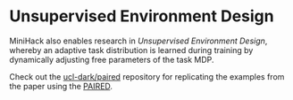 # Unsupervised Environment Design

MiniHack also enables research in *Unsupervised Environment Design*, whereby an adaptive task distribution is learned during training by dynamically adjusting free parameters of the task MDP.

Check out the [ucl-dark/paired](https://github.com/ucl-dark/paired) repository for replicating the examples from the paper using the [PAIRED](https://arxiv.org/abs/2012.02096).